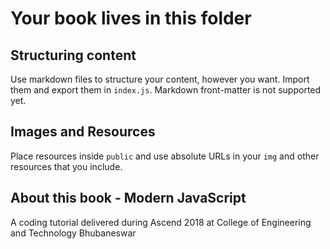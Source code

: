 # Your book lives in this folder

## Structuring content

Use markdown files to structure your content, however you want. Import them and export them in `index.js`.
Markdown front-matter is not supported yet.

## Images and Resources

Place resources inside `public` and use absolute URLs in your `img` and other resources that you include.

## About this book - Modern JavaScript

A coding tutorial delivered during Ascend 2018 at College of  Engineering and Technology Bhubaneswar